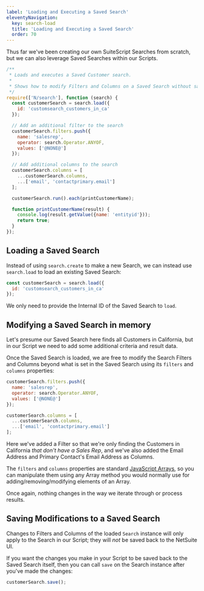 ```yaml
---
label: 'Loading and Executing a Saved Search'
eleventyNavigation:
  key: search-load
  title: 'Loading and Executing a Saved Search'
  order: 70
---
```


Thus far we've been creating our own SuiteScript Searches from scratch, but we can also leverage Saved Searches 
within our Scripts.

```javascript
/**
 * Loads and executes a Saved Customer search.
 *
 * Shows how to modify Filters and Columns on a Saved Search without saving them
 */
require(['N/search'], function (search) {
  const customerSearch = search.load({
    id: 'customsearch_customers_in_ca'
  });

  // Add an additional filter to the search
  customerSearch.filters.push({
    name: 'salesrep',
    operator: search.Operator.ANYOF,
    values: ['@NONE@']
  });

  // Add additional columns to the search
  customerSearch.columns = [
    ...customerSearch.columns,
    ...['email', 'contactprimary.email']
  ];

  customerSearch.run().each(printCustomerName);

  function printCustomerName(result) {
    console.log(result.getValue({name: 'entityid'}));
    return true;
  }
});
```

## Loading a Saved Search

Instead of using `search.create` to make a new Search, we can instead use `search.load` to load an
existing Saved Search:

```javascript
const customerSearch = search.load({
  id: 'customsearch_customers_in_ca'
});
```

We only need to provide the Internal ID of the Saved Search to `load`.

## Modifying a Saved Search in memory

Let's presume our Saved Search here finds all Customers in California, but in our Script we need to add some 
additional criteria and result data.

Once the Saved Search is loaded, we are free to modify the Search Filters and Columns beyond what is set in the 
Saved Search using its `filters` and `columns` properties:

```javascript
customerSearch.filters.push({
  name: 'salesrep',
  operator: search.Operator.ANYOF,
  values: ['@NONE@']
});

customerSearch.columns = [
  ...customerSearch.columns,
  ...['email', 'contactprimary.email']
];
```

Here we've added a Filter so that we're only finding the Customers in California *that don't have a
Sales Rep*, and we've also added the Email Address and Primary Contact's Email Address as Columns.

The `filters` and `columns` properties are standard
[JavaScript Arrays](https://developer.mozilla.org/en-US/docs/Web/JavaScript/Reference/Global_Objects/Array), so you 
can manipulate them using any Array method you would normally use for adding/removing/modifying elements of an Array.

Once again, nothing changes in the way we iterate through or process results.

## Saving Modifications to a Saved Search

Changes to Filters and Columns of the loaded `Search` instance will only apply to the Search in our Script; they 
will *not* be saved back to the NetSuite UI.

If you want the changes you make in your Script to be saved back to the Saved Search itself, then you can call 
`save` on the Search instance after you've made the changes:

```javascript
customerSearch.save();
```
